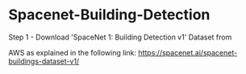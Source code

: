 # Spacenet-Building-Detection

Step 1 - Download 'SpaceNet 1: Building Detection v1' Dataset from

AWS as explained in the following link:
https://spacenet.ai/spacenet-buildings-dataset-v1/

